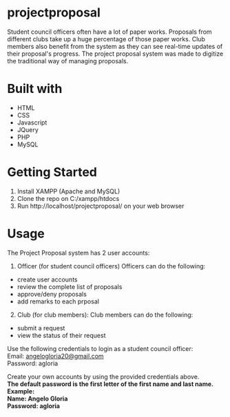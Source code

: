 # projectproposal
Student council officers often have a lot of paper works. Proposals from different clubs take up a huge percentage of those paper works. 
Club members also benefit from the system as they can see real-time updates of their proposal's progress. The project proposal system was made to digitize the traditional way of managing proposals.
# Built with
- HTML
- CSS
- Javascript
- JQuery
- PHP
- MySQL
# Getting Started
1. Install XAMPP (Apache and MySQL)
2. Clone the repo on C:/xampp/htdocs
3. Run http://localhost/projectproposal/ on your web browser
# Usage
The Project Proposal system has 2 user accounts:
1. Officer (for student council officers)
Officers can do the following:
- create user accounts 
- review the complete list of proposals
- approve/deny proposals
- add remarks to each prposal

2. Club (for club members):
Club members can do the following:
- submit a request
- view the status of their request


Use the following credentials to login as a student council officer:<br />
Email: angelogloria20@gmail.com <br />
Password: agloria

Create your own accounts by using the provided credentials above.<br />
**The default password is the first letter of the first name and last name. <br />
Example: <br />
Name: Angelo Gloria<br />
Password: agloria**



